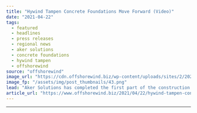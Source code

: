 ```yaml
---
title: "Hywind Tampen Concrete Foundations Move Forward (Video)"
date: "2021-04-22"
tags: 
  - featured
  - headlines
  - press releases
  - regional news
  - aker solutions
  - concrete foundations
  - hywind tampen
  - offshorewind
source: "offshorewind"
image_url: "https://cdn.offshorewind.biz/wp-content/uploads/sites/2/2021/04/22095004/hyw-1.png"
image_fp: "/assets/img/post_thumbnails/43.png"
lead: "Aker Solutions has completed the first part of the construction of concrete foundations for"
article_url: "https://www.offshorewind.biz/2021/04/22/hywind-tampen-concrete-foundations-move-forward/"
---
```


---
